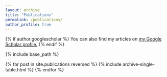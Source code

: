 ```yaml
---
layout: archive
title: "Publications"
permalink: /publications/
author_profile: true
---
```


{% if author.googlescholar %}
  You can also find my articles on <u><a href="{{author.googlescholar}}">my Google Scholar profile</a>.</u>
{% endif %}

{% include base_path %}

<table cellspacing="0" cellpadding="0" width="100%" style="border: none; font-size: $type-size-5;">
  {% for post in site.publications reversed %}
      {% include archive-single-table.html %}
  {% endfor %}
</table>
